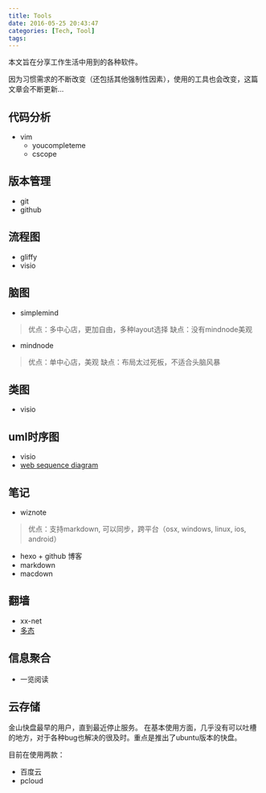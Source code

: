 ```yaml
---
title: Tools
date: 2016-05-25 20:43:47
categories: [Tech, Tool]
tags:
---
```


本文旨在分享工作生活中用到的各种软件。

因为习惯需求的不断改变（还包括其他强制性因素），使用的工具也会改变，这篇文章会不断更新...

## 代码分析
* vim
	* youcompleteme
	* cscope

## 版本管理
* git
* github

## 流程图
* gliffy
* visio

<!--more-->
## 脑图
* simplemind
> 优点：多中心店，更加自由，多种layout选择
> 缺点：没有mindnode美观
* mindnode
> 优点：单中心店，美观
> 缺点：布局太过死板，不适合头脑风暴

## 类图
* visio

## uml时序图
* visio
* [web sequence diagram](https://www.websequencediagrams.com/)

## 笔记
* wiznote
> 优点：支持markdown, 可以同步，跨平台（osx, windows, linux, ios, android） 
* hexo + github 博客
* markdown
* macdown

## 翻墙
* xx-net
* [多态](duotai.org)

## 信息聚合
* 一览阅读

## 云存储
金山快盘最早的用户，直到最近停止服务。
在基本使用方面，几乎没有可以吐槽的地方，对于各种bug也解决的很及时。重点是推出了ubuntu版本的快盘。

目前在使用两款：
* 百度云
* pcloud
